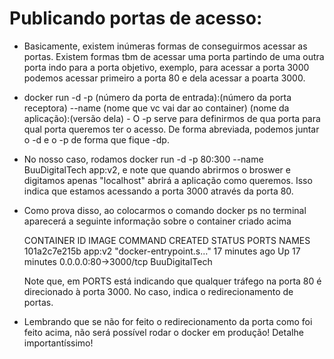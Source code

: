 # Publicando portas de acesso:
- Basicamente, existem inúmeras formas de conseguirmos acessar as portas. Existem formas tbm de acessar uma porta partindo de uma outra porta indo para a porta objetivo, exemplo, para acessar a porta 3000 podemos acessar primeiro a porta 80 e dela acessar a poarta 3000.

- docker run -d -p (número da porta de entrada):(número da porta receptora) --name (nome que vc vai dar ao container) (nome da aplicação):(versão dela) - O -p serve para definirmos de qua porta para qual porta queremos ter o acesso. De forma abreviada, podemos juntar o -d e o -p de forma que fique -dp.

- No nosso caso, rodamos docker run -d -p 80:300 --name BuuDigitalTech app:v2, e note que quando abrirmos o broswer e digitamos apenas "localhost" abrirá a aplicação como queremos. Isso indica que estamos acessando a porta 3000 através da porta 80.

- Como prova disso, ao colocarmos o comando docker ps no terminal aparecerá a seguinte informação sobre o container criado acima

    CONTAINER ID   IMAGE     COMMAND                  CREATED          STATUS          PORTS                  NAMES
    101a2c7e215b   app:v2    "docker-entrypoint.s…"   17 minutes ago   Up 17 minutes   0.0.0.0:80->3000/tcp   BuuDigitalTech

    Note que, em PORTS está indicando que qualquer tráfego na porta 80 é direcionado à porta 3000. No caso, indica o redirecionamento de portas.

- Lembrando que se não for feito o redirecionamento da porta como foi feito acima, não será possível rodar o docker em produção! Detalhe importantíssimo!